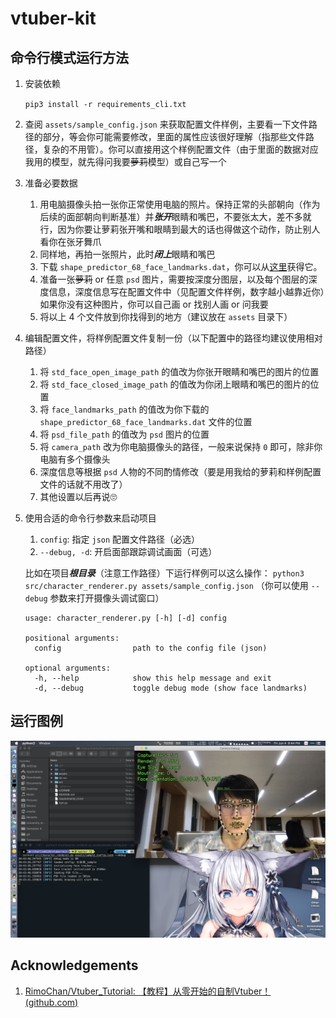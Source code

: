 # vtuber-kit

## 命令行模式运行方法

1. 安装依赖

    `pip3 install -r requirements_cli.txt`

2. 查阅 `assets/sample_config.json` 来获取配置文件样例，主要看一下文件路径的部分，等会你可能需要修改，里面的属性应该很好理解（指那些文件路径，复杂的不用管）。你可以直接用这个样例配置文件（由于里面的数据对应我用的模型，就先得问我要~~萝莉~~模型）或自己写一个

3. 准备必要数据
    1. 用电脑摄像头拍一张你正常使用电脑的照片。保持正常的头部朝向（作为后续的面部朝向判断基准）并***张开***眼睛和嘴巴，不要张太大，差不多就行，因为你要让萝莉张开嘴和眼睛到最大的话也得做这个动作，防止别人看你在张牙舞爪
    2. 同样地，再拍一张照片，此时***闭上***眼睛和嘴巴
    3. 下载 `shape_predictor_68_face_landmarks.dat`，你可以从[这里](http://dlib.net/files/shape_predictor_68_face_landmarks.dat.bz2)获得它。
    4. 准备一张~~萝莉~~ or 任意 `psd` 图片，需要按深度分图层，以及每个图层的深度信息，深度信息写在配置文件中（见配置文件样例，数字越小越靠近你）如果你没有这种图片，你可以自己画 or 找别人画 or 问我要
    5. 将以上 4 个文件放到你找得到的地方（建议放在 `assets` 目录下）
    
4. 编辑配置文件，将样例配置文件复制一份（以下配置中的路径均建议使用相对路径）
    1. 将 `std_face_open_image_path` 的值改为你张开眼睛和嘴巴的图片的位置
    2. 将 `std_face_closed_image_path` 的值改为你闭上眼睛和嘴巴的图片的位置
    3. 将 `face_landmarks_path` 的值改为你下载的 `shape_predictor_68_face_landmarks.dat` 文件的位置
    4. 将 `psd_file_path` 的值改为 `psd` 图片的位置
    5. 将 `camera_path` 改为你电脑摄像头的路径，一般来说保持 `0` 即可，除非你电脑有多个摄像头
    6. 深度信息等根据 `psd` 人物的不同酌情修改（要是用我给的萝莉和样例配置文件的话就不用改了）
    7. 其他设置以后再说🙄
    
5. 使用合适的命令行参数来启动项目

    1. `config`: 指定 `json` 配置文件路径（必选）
    2. `--debug, -d`: 开启面部跟踪调试画面（可选）

    比如在项目***根目录***（注意工作路径）下运行样例可以这么操作： `python3 src/character_renderer.py assets/sample_config.json` （你可以使用 `--debug` 参数来打开摄像头调试窗口）

    ```
    usage: character_renderer.py [-h] [-d] config
    
    positional arguments:
      config                path to the config file (json)
    
    optional arguments:
      -h, --help            show this help message and exit
      -d, --debug           toggle debug mode (show face landmarks)
    ```

## 运行图例

![运行图例](assets/screen_shot_01.jpg)


## Acknowledgements

1. [RimoChan/Vtuber_Tutorial: 【教程】从零开始的自制Vtuber！ (github.com)](https://github.com/RimoChan/Vtuber_Tutorial)

